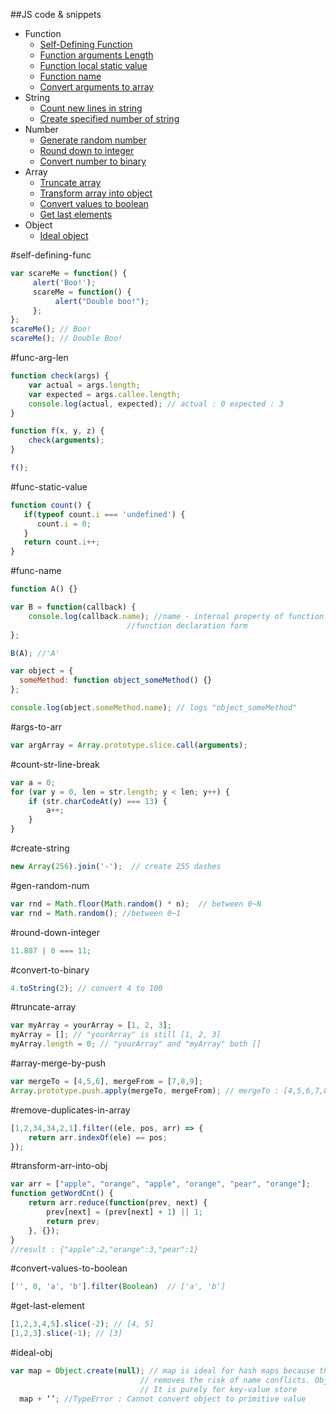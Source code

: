 ##JS code & snippets

* Function
  * [Self-Defining Function](#self-defining-func)
  * [Function arguments Length](#func-arg-len)
  * [Function local static value](#func-static-value)
  * [Function name](#func-name)
  * [Convert arguments to array](#args-to-arr)
* String
  * [Count new lines in string](#count-str-line-break)
  * [Create specified number of string](#create-string)
* Number
  * [Generate random number](#gen-random-num)
  * [Round down to integer](#round-down-integer)
  * [Convert number to binary](#convert-to-binary)
* Array
  * [Truncate array](#truncate-array)
  * [Transform array into object](#transform-arr-into-obj)
  * [Convert values to boolean](#convert-values-to-boolean)
  * [Get last elements](#get-last-element)
* Object
  * [Ideal object](#ideal-obj)

#self-defining-func
```javascript
var scareMe = function() {
     alert('Boo!');
     scareMe = function() {
     	  alert("Double boo!");
     };
};
scareMe(); // Boo!
scareMe(); // Double Boo!
```

#func-arg-len
```javascript
function check(args) {
    var actual = args.length;
    var expected = args.callee.length;
    console.log(actual, expected); // actual : 0 expected : 3
}

function f(x, y, z) {
    check(arguments);
}

f();
```

#func-static-value
```javascript
function count() {
   if(typeof count.i === 'undefined') {
      count.i = 0;
   } 
   return count.i++;
}
```

#func-name
```javascript
function A() {}

var B = function(callback) {
    console.log(callback.name); //name - internal property of function. Only available in 
                          //function declaration form	     
};

B(A); //'A'

var object = {
  someMethod: function object_someMethod() {}
};

console.log(object.someMethod.name); // logs "object_someMethod"
```

#args-to-arr
```javascript
var argArray = Array.prototype.slice.call(arguments);
```

#count-str-line-break
```javascript
var a = 0;
for (var y = 0, len = str.length; y < len; y++) {
    if (str.charCodeAt(y) === 13) {
        a++;
    }
}
```

#create-string
```javascript
new Array(256).join('-');  // create 255 dashes
```

#gen-random-num
```javascript
var rnd = Math.floor(Math.random() * n);  // between 0~N
var rnd = Math.random(); //between 0~1
```

#round-down-integer
```javascript
11.887 | 0 === 11; 
```

#convert-to-binary
```javascript
4.toString(2); // convert 4 to 100
```

#truncate-array
```javascript
var myArray = yourArray = [1, 2, 3];
myArray = []; // "yourArray" is still [1, 2, 3]
myArray.length = 0; // "yourArray" and "myArray" both []
```

#array-merge-by-push
```javascript
var mergeTo = [4,5,6], mergeFrom = [7,8,9];
Array.prototype.push.apply(mergeTo, mergeFrom); // mergeTo : [4,5,6,7,8,9]
```

#remove-duplicates-in-array
```javascript
[1,2,34,34,2,1].filter((ele, pos, arr) => {
	return arr.indexOf(ele) == pos;
});
```

#transform-arr-into-obj
```javascript
var arr = ["apple", "orange", "apple", "orange", "pear", "orange"];
function getWordCnt() {
    return arr.reduce(function(prev, next) {
        prev[next] = (prev[next] + 1) || 1;
        return prev;
    }, {});
}
//result : {"apple":2,"orange":3,"pear":1}
```

#convert-values-to-boolean
```javascript
['', 0, 'a', 'b'].filter(Boolean)  // ['a', 'b']
```

#get-last-element
```javascript
[1,2,3,4,5].slice(-2); // [4, 5]
[1,2,3].slice(-1); // [3]
```

#ideal-obj 
```javascript
var map = Object.create(null); // map is ideal for hash maps because the absence of a [[Prototype]] 
                             // removes the risk of name conflicts. Object is completely void of any methods or properties 
                             // It is purely for key-value store 
  map + ‘’; //TypeError : Cannot convert object to primitive value
```

